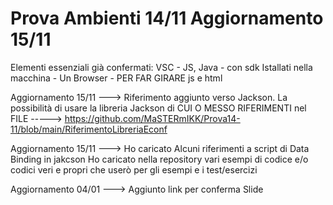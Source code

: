 # Prova Ambienti 14/11  Aggiornamento 15/11

Elementi essenziali già confermati:
VSC - JS, Java - con sdk Istallati nella macchina - Un Browser - PER FAR GIRARE js e html


Aggiornamento 15/11  ---> Riferimento aggiunto verso Jackson.
La possibilità di usare la libreria Jackson di CUI O MESSO RIFERIMENTI nel FILE -----> 
https://github.com/MaSTERmIKK/Prova14-11/blob/main/RiferimentoLibreriaEconf


Aggiornamento 15/11  ---> Ho caricato Alcuni riferimenti a script di Data Binding in jakcson
Ho caricato nella repository vari esempi di codice e/o codici veri e propri che userò per gli esempi e i test/esercizi 


Aggiornamento 04/01  ---> Aggiunto link per conferma Slide
